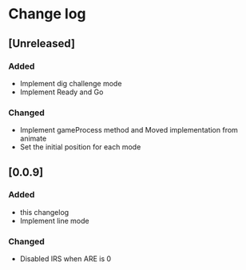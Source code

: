 # Change log

## [Unreleased]

### Added

- Implement dig challenge mode
- Implement Ready and Go

### Changed

- Implement gameProcess method and Moved implementation from animate
- Set the initial position for each mode

## [0.0.9]

### Added

- this changelog
- Implement line mode

### Changed

- Disabled IRS when ARE is 0
